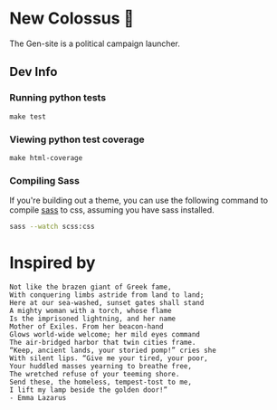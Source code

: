 # New Colossus 🗽

The Gen-site is a political campaign launcher.

## Dev Info

### Running python tests

``` 
make test
```

### Viewing python test coverage  

```
make html-coverage
```

### Compiling Sass

If you're building out a theme, you can use the following 
command to compile [sass](https://sass-lang.com/) to css, assuming you have sass installed. 

``` bash
sass --watch scss:css
```

# Inspired by 

```
Not like the brazen giant of Greek fame,
With conquering limbs astride from land to land;
Here at our sea-washed, sunset gates shall stand
A mighty woman with a torch, whose flame
Is the imprisoned lightning, and her name
Mother of Exiles. From her beacon-hand
Glows world-wide welcome; her mild eyes command
The air-bridged harbor that twin cities frame.
“Keep, ancient lands, your storied pomp!” cries she
With silent lips. “Give me your tired, your poor,
Your huddled masses yearning to breathe free,
The wretched refuse of your teeming shore.
Send these, the homeless, tempest-tost to me,
I lift my lamp beside the golden door!”
- Emma Lazarus
```
